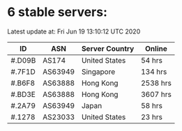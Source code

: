 # 6 stable servers:

Latest update at: Fri Jun 19 13:10:12 UTC 2020

| ID | ASN | Server Country | Online |
| -- | --- | -------------- | ------ |
| #.D09B | AS174 | United States | 54 hrs |
| #.7F1D | AS63949 | Singapore | 134 hrs |
| #.B6F8 | AS63888 | Hong Kong | 2538 hrs |
| #.BD3E | AS63888 | Hong Kong | 3607 hrs |
| #.2A79 | AS63949 | Japan | 58 hrs |
| #.1278 | AS23033 | United States | 23 hrs |

